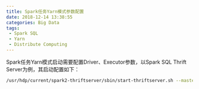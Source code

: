 ```yaml
---
title: Spark任务Yarn模式参数配置
date: 2018-12-14 13:38:55
categories: Big Data
tags: 
 - Spark SQL
 - Yarn
 - Distribute Computing
---
```


Spark任务Yarn模式启动需要配置Driver、Executor参数，以Spark SQL Thrift Server为例，其启动配置如下：

```bash
/usr/hdp/current/spark2-thriftserver/sbin/start-thriftserver.sh --master yarn-client --num-executors 10 --executor-cores=4 --conf spark.driver.memory=8g --executor-memory 2G --conf spark.yarn.executor.memoryOverhead=2048
```

